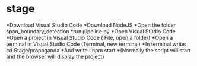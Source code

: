 # stage
*Download Visual Studio Code
*Download NodeJS
*Open the folder span_boundary_detection
*run pipeline.py
*Open Visual Studio Code
*Open a project in Visual Studio Code ( File, open a folder)
*Open a terminal in Visual Studio Code  (Terminal, new terminal)
*In terminal write: cd Stage/propaganda
*And write : npm start
*(Normally the script will start and the browser will display the project)
